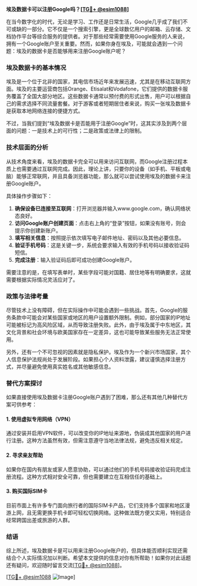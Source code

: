 **埃及数据卡可以注册Google吗？[[TG💪+ @esim1088](https://t.me/s/esim1088)]**

在当今数字化的时代，无论是学习、工作还是日常生活，Google几乎成了我们不可或缺的一部分。它不仅是一个搜索引擎，更是全球数亿用户的邮箱、云存储、文档协作平台等综合服务的提供者。对于那些经常需要使用Google服务的人来说，拥有一个Google账户至关重要。然而，如果你身在埃及，可能就会遇到一个问题：埃及的数据卡是否能够用来注册Google账户呢？

### 埃及数据卡的基本情况

埃及是一个位于北非的国家，其电信市场近年来发展迅速，尤其是在移动互联网方面。埃及的主要运营商包括Orange、Etisalat和Vodafone，它们提供的数据卡服务覆盖了全国大部分地区。这些数据卡通常以预付费的形式出售，用户可以根据自己的需求选择不同流量套餐。对于游客或者短期居住者来说，购买一张埃及数据卡是获取本地网络连接的便捷方式。

不过，当我们提到“埃及数据卡是否能用于注册Google”时，这其实涉及到两个层面的问题：一是技术上的可行性；二是政策或法律上的限制。

### 技术层面的分析

从技术角度来看，埃及的数据卡完全可以用来访问互联网，而Google注册过程本质上也需要通过互联网完成。因此，理论上讲，只要你的设备（如手机、平板或电脑）能够正常联网，并且具备浏览器功能，那么就可以尝试使用埃及的数据卡来注册Google账户。

具体操作步骤如下：
1. **确保设备已连接至互联网**：打开浏览器并输入www.google.com，确认网络状态良好。
2. **访问Google账户创建页面**：点击右上角的“登录”按钮，如果没有账号，则会提示你创建新账户。
3. **填写相关信息**：按照提示依次填写电子邮件地址、密码以及其他必要信息。
4. **验证手机号码**：这是关键一步，系统会要求输入有效的手机号码以接收验证码短信。
5. **完成注册**：输入验证码后即可成功创建Google账户。

需要注意的是，在填写表单时，某些字段可能对国籍、居住地等有明确要求，这就需要根据实际情况灵活应对了。

### 政策与法律考量

尽管技术上没有障碍，但在实际操作中可能会遇到一些挑战。首先，Google的服务条款中可能会对某些国家或地区的用户设置额外限制。例如，部分国家的IP地址可能被标记为高风险区域，从而导致注册失败。此外，由于埃及属于中东地区，其文化背景和社会环境与欧美国家存在一定差异，这也可能导致某些服务无法正常使用。

另外，还有一个不可忽视的因素就是隐私保护。埃及作为一个新兴市场国家，其个人信息保护法规尚处于发展阶段。如果担心个人资料泄露，建议谨慎选择注册方式，并尽量避免使用真实姓名或其他敏感信息。

### 替代方案探讨

如果直接使用埃及数据卡注册Google账户遇到了困难，那么还有其他几种替代方案可供参考：

#### 1. 使用虚拟专用网络（VPN）
通过安装并启用VPN软件，可以改变你的IP地址来源地，伪装成其他国家的用户进行注册。这种方法虽然有效，但需注意遵守当地法律法规，避免违反相关规定。

#### 2. 寻求亲友帮助
如果你在国内有朋友或家人愿意协助，可以通过他们的手机号码接收验证码完成注册流程。这种方式相对安全可靠，但也需要建立在互相信任的基础上。

#### 3. 购买国际SIM卡
目前市面上有许多专门面向旅行者的国际SIM卡产品，它们支持多个国家和地区漫游上网，且无需更换手机卡即可轻松切换网络。这种做法既方便又实用，特别适合经常跨国出差或旅游的人群。

### 结语

综上所述，埃及数据卡是可以用来注册Google账户的，但具体能否顺利实现还需结合个人实际情况加以判断。希望本文提供的信息对你有所帮助！如果你对此话题还有疑问，欢迎随时留言交流[[TG💪+ @esim1088](https://t.me/s/esim1088)]。

[[TG💪+ @esim1088](https://t.me/s/esim1088) ![Image](https://i.postimg.cc/4NQfJmqS/Snipaste-2025-05-13-00-14-12.png)]